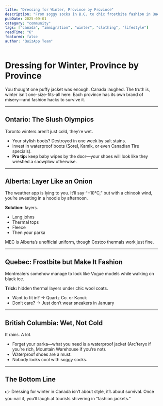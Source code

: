 ```yaml
---
title: "Dressing for Winter, Province by Province"
description: "From soggy socks in B.C. to chic frostbite fashion in Quebec, here’s how to dress for winter across Canada’s provinces."
pubDate: 2025-09-01
category: "community"
tags: ["canada", "immigration", "winter", "clothing", "lifestyle"]
readTime: "6"
featured: false
author: "QuizApp Team"
---
```


# Dressing for Winter, Province by Province

You thought one puffy jacket was enough. Canada laughed. The truth is, winter isn’t one-size-fits-all here. Each province has its own brand of misery—and fashion hacks to survive it.  

---

## Ontario: The Slush Olympics

Toronto winters aren’t just cold, they’re wet.  

- Your stylish boots? Destroyed in one week by salt stains.  
- Invest in waterproof boots (Sorel, Kamik, or even Canadian Tire specials).  
- **Pro tip:** keep baby wipes by the door—your shoes will look like they wrestled a snowplow otherwise.  

---

## Alberta: Layer Like an Onion

The weather app is lying to you. It’ll say “−10°C,” but with a chinook wind, you’re sweating in a hoodie by afternoon.  

**Solution:** layers.  

- Long johns  
- Thermal tops  
- Fleece  
- Then your parka  

MEC is Alberta’s unofficial uniform, though Costco thermals work just fine.  

---

## Quebec: Frostbite but Make It Fashion

Montrealers somehow manage to look like Vogue models while walking on black ice.  

**Trick:** hidden thermal layers under chic wool coats.  

- Want to fit in? → Quartz Co. or Kanuk  
- Don’t care? → Just don’t wear sneakers in January  

---

## British Columbia: Wet, Not Cold

It rains. A lot.  

- Forget your parka—what you need is a waterproof jacket (Arc’teryx if you’re rich, Mountain Warehouse if you’re not).  
- Waterproof shoes are a must.  
- Nobody looks cool with soggy socks.  

---

## The Bottom Line

👉 Dressing for winter in Canada isn’t about style, it’s about survival. Once you nail it, you’ll laugh at tourists shivering in “fashion jackets.”
